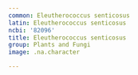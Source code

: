 ```yaml
---
common: Eleutherococcus senticosus
latin: Eleutherococcus senticosus
ncbi: '82096'
title: Eleutherococcus senticosus
group: Plants and Fungi
image: .na.character

---
```

